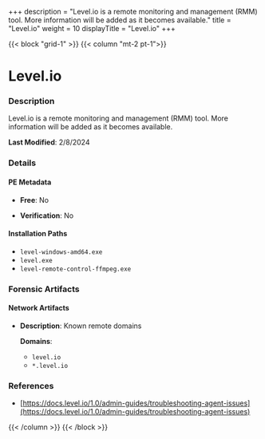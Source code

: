 +++
description = "Level.io is a remote monitoring and management (RMM) tool. More information will be added as it becomes available."
title = "Level.io"
weight = 10
displayTitle = "Level.io"
+++


{{< block "grid-1" >}}
{{< column "mt-2 pt-1">}}

# Level.io


### Description

Level.io is a remote monitoring and management (RMM) tool. More information will be added as it becomes available.



**Last Modified**: 2/8/2024

### Details


#### PE Metadata


- **Free**: No

- **Verification**: No




#### Installation Paths
- `level-windows-amd64.exe`
- `level.exe`
- `level-remote-control-ffmpeg.exe`

### Forensic Artifacts




#### Network Artifacts

- **Description**: Known remote domains

  **Domains**:
    - `level.io`
    - `*.level.io`





### References
- [https://docs.level.io/1.0/admin-guides/troubleshooting-agent-issues](https://docs.level.io/1.0/admin-guides/troubleshooting-agent-issues)



{{< /column >}}
{{< /block >}}
